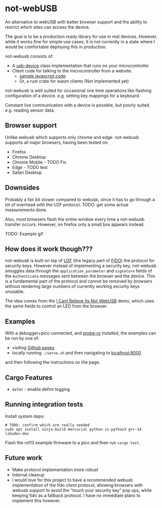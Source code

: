 # not-webUSB

An alternative to webUSB with better browser support and the ability to restrict which sites can access the device.

The goal is to be a production ready library for use in real devices.
However, while it works fine for simple use cases, it is not currently in a state where I would be comfortable deploying this in production.

not-webusb consists of:

* A [usb-device](https://github.com/rust-embedded-community/usb-device) class implementation that runs on your microcontroller
* Client code for talking to the microcontroller from a website.
  * [sample javascript code](web/not_webusb.js)
  * Or, a rust crate for wasm clients (Not implemented yet)

not-webusb is well suited for occasional one time operations like flashing configuration of a device. e.g. setting key mappings for a keyboard.

Constant live communication with a device is possible, but poorly suited. e.g. reading sensor data.

## Browser support

Unlike webusb which supports only chrome and edge.
not-webusb supports all major browsers, having been tested on:

* Firefox
* Chrome Desktop
* Chrome Mobile - TODO Fix
* Edge - TODO test
* Safari Desktop

## Downsides

Probably a fair bit slower compared to webusb, since it has to go through a lot of overhead with the U2F protocol.
TODO: get some actual measurements done.

Also, most browsers flash the entire window every time a not-webusb transfer occurs.
However, on firefox only a small box appears instead.

TODO: Example gif

<!--
## Development

Here is a video explaining the development process behind not-webusb.

[![youtube video](https://img.youtube.com/vi/9YmU7DN4t2M/0.jpg)](https://youtu.be/9YmU7DN4t2M)
-->

## How does it work though???

not-webusb is built on top of [U2F](https://en.wikipedia.org/wiki/Universal_2nd_Factor) (the legacy part of [FIDO](https://en.wikipedia.org/wiki/FIDO_Alliance)) the protocol for security keys.
However instead of implementing a security key, not-webusb smuggles data through the `application_parameter` and `signature` fields of the `Authenticate` messages sent between the browser and the device.
This is a fundamental part of the protocol and cannot be removed by browsers without rendering large numbers of currently working security keys unusable.

The idea comes from the [I Cant Believe Its Not WebUSB](https://github.com/ArcaneNibble/i-cant-believe-its-not-webusb) demo, which uses the same fields to control an LED from the browser.

## Examples

With a debugger+pico connected, and [probe-rs](https://probe.rs/docs/getting-started/installation) installed, the examples can be run by one of:

* visiting [Github pages](https://rukai.github.io/not-webusb-rs)
* locally running `./serve.sh` and then navigating to [localhost:8000](localhost:8000)

and then following the instructions on the page.

## Cargo Features

* `defmt` - enable defmt logging

## Running integration tests

Install system deps:

```shell
# TODO: confirm which are really needed
sudo apt install ninja-build mercurial python-is-python3 g++-14 libudev-dev
```

Flash the rot13 example firmware to a pico and then run `cargo test`.

## Future work

* Make protocol implementation more robust
* Internal cleanup
* I would love for this project to have a recommended webusb implementation of the fido client protocol, allowing browsers with webusb support to avoid the "touch your security key" pop ups, while keeping fido as a fallback protocol. I have no immediate plans to implement this however.
